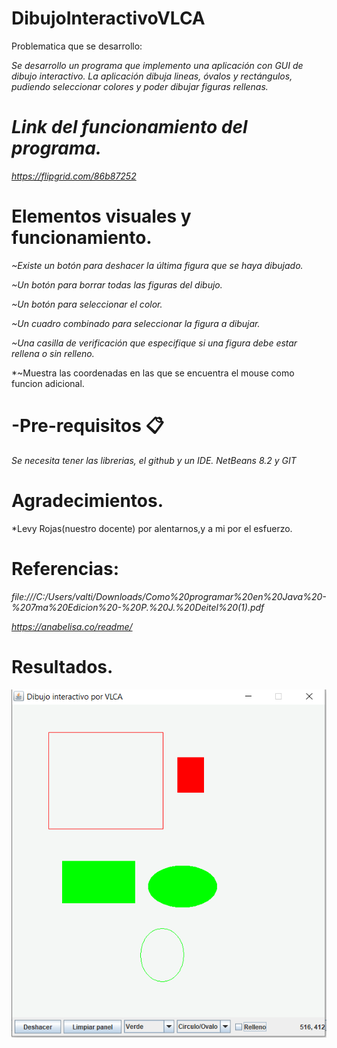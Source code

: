 # DibujoInteractivoVLCA

Problematica que se desarrollo:

*Se desarrollo un programa que implemento una aplicación con GUI de dibujo interactivo.  La aplicación dibuja lineas, óvalos y rectángulos, pudiendo seleccionar colores y poder dibujar figuras rellenas.*

# *Link del funcionamiento del programa.*
*https://flipgrid.com/86b87252*

# Elementos visuales y funcionamiento.

*~Existe un botón para deshacer la última figura que se haya dibujado.*

*~Un botón para borrar todas las figuras del dibujo.* 

*~Un botón para seleccionar el color.*

*~Un cuadro combinado para seleccionar la figura a dibujar.*  

*~Una casilla de verificación que especifique si una figura debe estar rellena o sin relleno.*

*~Muestra las coordenadas en las que se encuentra el mouse como funcion adicional.

# -Pre-requisitos 📋

*Se necesita tener las librerias, el github y un IDE.
NetBeans 8.2 y GIT*

# Agradecimientos.

*Levy Rojas(nuestro docente) por alentarnos,y a mi por el esfuerzo.

# Referencias:

*file:///C:/Users/valti/Downloads/Como%20programar%20en%20Java%20-%207ma%20Edicion%20-%20P.%20J.%20Deitel%20(1).pdf*

*https://anabelisa.co/readme/*


# Resultados.
![](figures/logo_rmarkdown.png)



